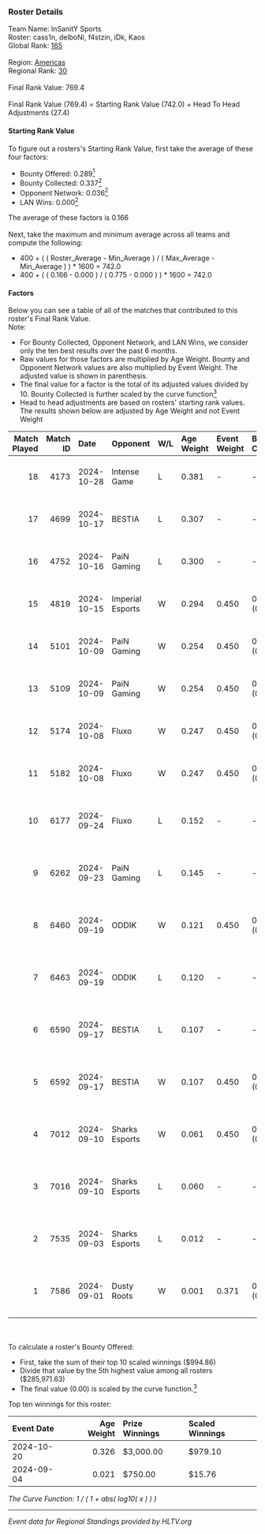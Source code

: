 ### Roster Details<br />
Team Name: InSanitY Sports<br />
Roster: cass1n, delboNi, f4stzin, iDk, Kaos<br />
Global Rank: [165](../../standings_global_2025_02_28.md)<br />
<br />
Region: [Americas]( ../../standings_americas_2025_02_28.md)<br />
Regional Rank: [30]( ../../standings_americas_2025_02_28.md)<br />
<br />
Final Rank Value:  769.4<br />
<br />
Final Rank Value (769.4) = Starting Rank Value (742.0) + Head To Head Adjustments (27.4)<br />

#### Starting Rank Value<br />
To figure out a rosters's Starting Rank Value, first take the average of these four factors:<br />
- Bounty Offered: 0.289[<sup>1</sup>](#table2)
- Bounty Collected: 0.337[<sup>2</sup>](#table1)
- Opponent Network: 0.036[<sup>2</sup>](#table1)
- LAN Wins: 0.000[<sup>2</sup>](#table1)

The average of these factors is 0.166<br />
<br />
Next, take the maximum and minimum average across all teams and compute the following:<br />
- 400 + ( ( Roster_Average - Min_Average ) / ( Max_Average - Min_Average ) ) * 1600 = 742.0
- 400 + ( ( 0.166 - 0.000 ) / ( 0.775 - 0.000 ) ) * 1600 = 742.0


#### Factors<br />
Below you can see a table of all of the matches that contributed to this roster's Final Rank Value.<br />
Note:<br />

- For Bounty Collected, Opponent Network, and LAN Wins, we consider only the ten best results over the past 6 months.
- Raw values for those factors are multiplied by Age Weight. Bounty and Opponent Network values are also multiplied by Event Weight. The adjusted value is shown in parenthesis.
- The final value for a factor is the total of its adjusted values divided by 10. Bounty Collected is further scaled by the curve function[<sup>3</sup>](#curveFunction)
- Head to head adjustments are based on rosters' starting rank values. The results shown below are adjusted by Age Weight and not Event Weight
<span id="table1"></span><br />


| Match Played | Match ID | Date       | Opponent         | W/L | Age Weight | Event Weight | Bounty Collected | Opponent Network | LAN Wins  | H2H Adj. | Roster                              |
| -: | -: | :- | :- | :- | :- | :- | :- | :- | :- | -: | :- |
|           18 |     4173 | 2024-10-28 | Intense Game     | L   | 0.381      | -            | -                | -                | -         |    -7.54 | cass1n, delboNi, f4stzin, iDk, Kaos |
|           17 |     4699 | 2024-10-17 | BESTIA           | L   | 0.307      | -            | -                | -                | -         |    -3.24 | cass1n, delboNi, f4stzin, iDk, shz  |
|           16 |     4752 | 2024-10-16 | PaiN Gaming      | L   | 0.300      | -            | -                | -                | -         |    -0.19 | cass1n, delboNi, f4stzin, iDk, shz  |
|           15 |     4819 | 2024-10-15 | Imperial Esports | W   | 0.294      | 0.450        | 0.084 (0.011)    | 0.554 (0.073)    | 0 (0.000) |     6.69 | cass1n, delboNi, f4stzin, iDk, shz  |
|           14 |     5101 | 2024-10-09 | PaiN Gaming      | W   | 0.254      | 0.450        | 0.327 (0.037)    | 0.433 (0.050)    | 0 (0.000) |     7.86 | cass1n, delboNi, f4stzin, iDk, shz  |
|           13 |     5109 | 2024-10-09 | PaiN Gaming      | W   | 0.254      | 0.450        | 0.327 (0.037)    | 0.433 (0.049)    | 0 (0.000) |     7.86 | cass1n, delboNi, f4stzin, iDk, shz  |
|           12 |     5174 | 2024-10-08 | Fluxo            | W   | 0.247      | 0.450        | 0.066 (0.007)    | 0.512 (0.057)    | 0 (0.000) |     6.29 | cass1n, delboNi, f4stzin, iDk, shz  |
|           11 |     5182 | 2024-10-08 | Fluxo            | W   | 0.247      | 0.450        | 0.066 (0.007)    | 0.512 (0.057)    | 0 (0.000) |     6.37 | cass1n, delboNi, f4stzin, iDk, shz  |
|           10 |     6177 | 2024-09-24 | Fluxo            | L   | 0.152      | -            | -                | -                | -         |    -0.94 | cass1n, f4stzin, iDk, pesadelo, shz |
|            9 |     6262 | 2024-09-23 | PaiN Gaming      | L   | 0.145      | -            | -                | -                | -         |    -0.06 | cass1n, f4stzin, iDk, pesadelo, shz |
|            8 |     6460 | 2024-09-19 | ODDIK            | W   | 0.121      | 0.450        | 0.034 (0.002)    | 0.579 (0.031)    | 0 (0.000) |     2.70 | cass1n, f4stzin, iDk, pesadelo, shz |
|            7 |     6463 | 2024-09-19 | ODDIK            | L   | 0.120      | -            | -                | -                | -         |    -1.11 | cass1n, f4stzin, iDk, pesadelo, shz |
|            6 |     6590 | 2024-09-17 | BESTIA           | L   | 0.107      | -            | -                | -                | -         |    -1.11 | cass1n, f4stzin, iDk, pesadelo, shz |
|            5 |     6592 | 2024-09-17 | BESTIA           | W   | 0.107      | 0.450        | 0.083 (0.004)    | 0.462 (0.022)    | 0 (0.000) |     2.28 | cass1n, f4stzin, iDk, pesadelo, shz |
|            4 |     7012 | 2024-09-10 | Sharks Esports   | W   | 0.061      | 0.450        | 0.065 (0.002)    | 0.726 (0.020)    | 0 (0.000) |     1.71 | cass1n, f4stzin, iDk, pesadelo, shz |
|            3 |     7016 | 2024-09-10 | Sharks Esports   | L   | 0.060      | -            | -                | -                | -         |    -0.20 | cass1n, f4stzin, iDk, pesadelo, shz |
|            2 |     7535 | 2024-09-03 | Sharks Esports   | L   | 0.012      | -            | -                | -                | -         |    -0.04 | cass1n, f4stzin, iDk, pesadelo, shz |
|            1 |     7586 | 2024-09-01 | Dusty Roots      | W   | 0.001      | 0.371        | 0.010 (0.000)    | 0.401 (0.000)    | 0 (0.000) |     0.02 | cass1n, f4stzin, iDk, pesadelo, shz |

<br />
<span id="table2"></span><br />
To calculate a roster's Bounty Offered:<br />

- First, take the sum of their top 10 scaled winnings ($994.86)
- Divide that value by the 5th highest value among all rosters ($285,971.63)
- The final value (0.00) is scaled by the curve function.[<sup>3</sup>](#curveFunction)

Top ten winnings for this roster:<br />

| Event Date | Age Weight | Prize Winnings | Scaled Winnings |
| :- | -: | :- | :- |
| 2024-10-20 |      0.326 | $3,000.00      | $979.10         |
| 2024-09-04 |      0.021 | $750.00        | $15.76          |


<span id="curveFunction"></span>_The Curve Function: 1 / ( 1 + abs( log10( x ) ) )_<br />

---
_Event data for Regional Standings provided by HLTV.org_<br />
